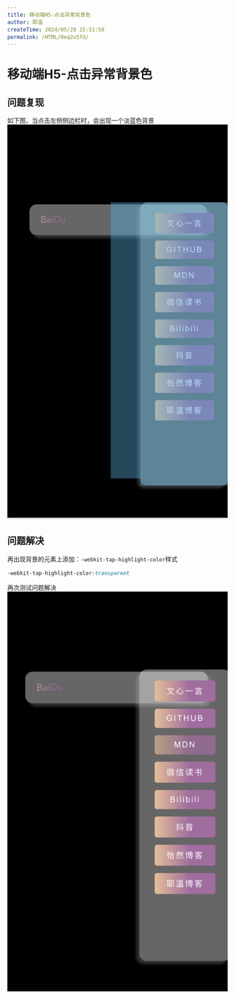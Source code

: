 ```yaml
---
title: 移动端H5-点击异常背景色
author: 耶温
createTime: 2024/05/29 15:51:59
permalink: /HTML/0eq2u5fd/
---
```

# 移动端H5-点击异常背景色


## 问题复现

如下图，当点击左侧侧边栏时，会出现一个淡蓝色背景
![alt text](images/image-1.png)

## 问题解决
再出现背景的元素上添加：`-webkit-tap-highlight-color`样式

```css
-webkit-tap-highlight-color:transparent
```
再次测试问题解决
![alt text](images/image-2.png)